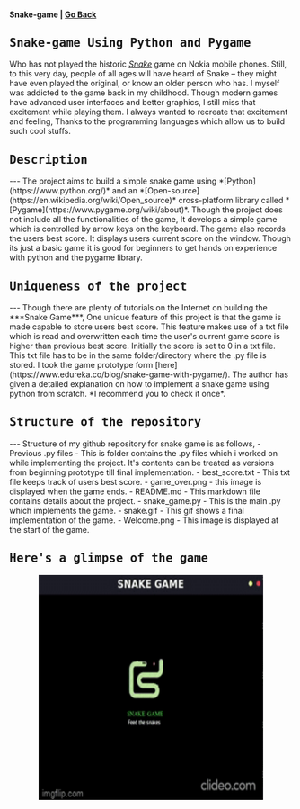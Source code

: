 #### Snake-game | [Go Back](https://github.com/SuhasBRao/SuhasBRao.github.io/blob/master/README.md)
<samp>Snake-game Using Python and Pygame</samp>
---
Who has not played the historic *[Snake](https://www.itsnicethat.com/features/taneli-armanto-the-history-of-snake-design-legacies-230221)* game on Nokia mobile phones. Still, to this very day, people of all ages will have heard of Snake – they might have even played the original, or know an older person who has. I myself was addicted to the game back in my childhood. Though modern games have advanced user interfaces and better graphics, I still miss that excitement while playing them. I always wanted to recreate that excitement and feeling, Thanks to the programming languages which allow us to build such cool stuffs.

<h2><samp>Description</samp></h2>
---
The project aims to build a simple snake game using *[Python](https://www.python.org/)* and an *[Open-source](https://en.wikipedia.org/wiki/Open_source)* cross-platform library called *[Pygame](https://www.pygame.org/wiki/about)*. Though the project does not include all the functionalities of the game, It develops a simple game which is controlled by arrow keys on the keyboard. The game also records the users best score. It displays users current score on the window. Though its just a basic game it is good for beginners to get hands on experience with python and the pygame library.

<h2><samp>Uniqueness of the project</samp></h2>
---
Though there are plenty of tutorials on the Internet on building the ***Snake Game***, One unique feature of this project is that the game is made capable to store users best score. This feature makes use of a txt file which is read and overwritten each time the user's current game score is higher than previous best score. Initially the score is set to 0 in a txt file. This txt file has to be in the same folder/directory where the .py file is stored.
I took the game prototype form [here](https://www.edureka.co/blog/snake-game-with-pygame/). The author has given a detailed explanation on how to implement a snake game using python from scratch. *I recommend you to check it once*.

<h2><samp>Structure of the repository</samp></h2>
---
Structure of my github repository for snake game is as follows,
- Previous .py files - This is folder contains the .py files which i worked on while implementing the project. It's contents can be treated as versions from beginning prototype till final implementation.
- best_score.txt - This txt file keeps track of users best score.
- game_over.png - this image is displayed when the game ends.
- README.md - This markdown file contains details about the project.
- snake_game.py - This is the main .py which implements the game.
- snake.gif - This gif shows a final implementation of the game.
- Welcome.png - This image is displayed at the start of the game.

<!--[My Snake game repository](https://github.com/SuhasBRao/Snake-game)-->

<h2><samp> Here's a glimpse of the game </samp></h2>
<p align = "center">
  <img src = "snake.gif" width = 400 height = 400 />
</p>
